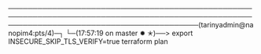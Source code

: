 ───────────────────────────────────────────────────────────────────────────────────────────────────────────────────────────────────────────(tarinyadmin@nanopim4:pts/4)─┐
└─(17:57:19 on master ✹ ✭)──> export INSECURE_SKIP_TLS_VERIFY=true terraform plan  